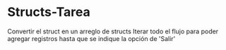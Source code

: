 # Structs-Tarea
Convertir el struct en un arreglo de structs Iterar todo el flujo para poder agregar registros hasta que se indique la opción de 'Salir'
